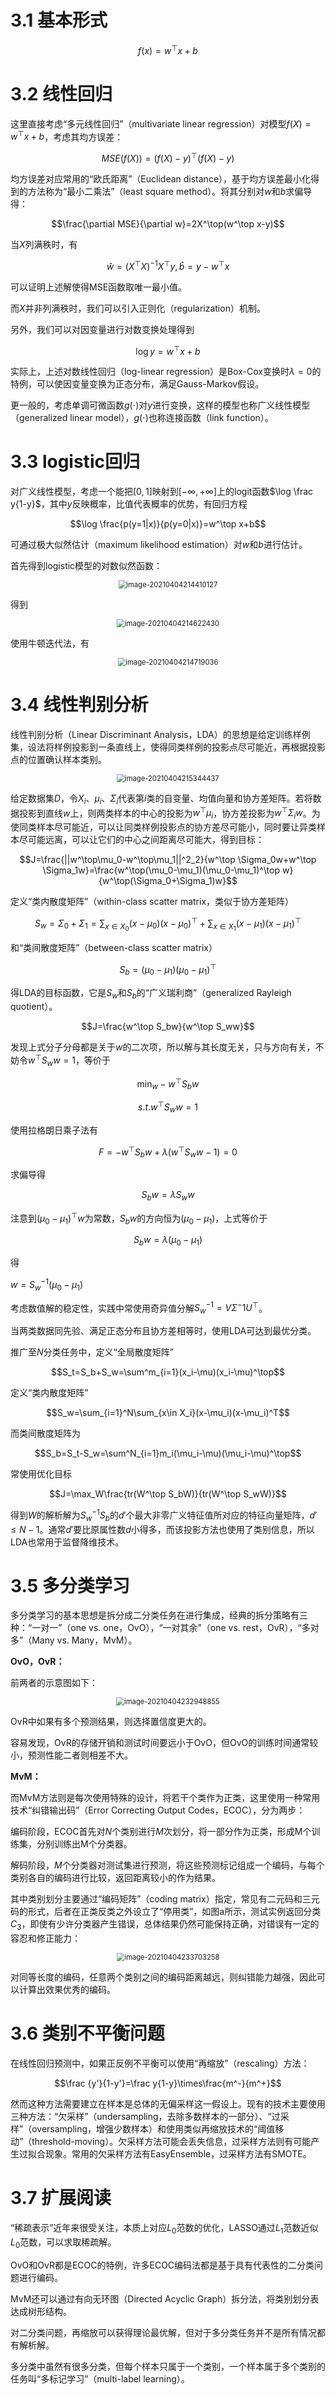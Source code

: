 # 3.1 基本形式

$$f(x)=w^\top x+b$$

# 3.2 线性回归

这里直接考虑“多元线性回归”（multivariate linear regression）对模型$f(X)=w^\top x+b$，考虑其均方误差：

$$MSE(f(X))=(f(X)-y)^\top(f(X)-y)$$

均方误差对应常用的“欧氏距离”（Euclidean distance），基于均方误差最小化得到的方法称为“最小二乘法”（least square method）。将其分别对$w$和$b$求偏导得：

$$\frac{\partial MSE}{\partial w}=2X^\top(w^\top x-y)$$

当$X$列满秩时，有

$$\hat w=(X^\top X)^{-1}X^\top y,\hat b=y-w^\top x$$

可以证明上述解使得MSE函数取唯一最小值。

而$X$并非列满秩时，我们可以引入正则化（regularization）机制。

另外，我们可以对因变量进行对数变换处理得到

$$\log y=w^\top x+b$$

实际上，上述对数线性回归（log-linear regression）是Box-Cox变换时$\lambda=0$的特例，可以使因变量变换为正态分布，满足Gauss-Markov假设。

更一般的，考虑单调可微函数$g(\cdot)$对$y$进行变换，这样的模型也称广义线性模型（generalized linear model），$g(\cdot)$也称连接函数（link function）。

# 3.3 logistic回归

对广义线性模型，考虑一个能把$[0,1]$映射到$[-\infty,+\infty]$上的logit函数$\log \frac y{1-y}$，其中$y$反映概率，比值代表概率的优势，有回归方程

$$\log \frac{p(y=1|x)}{p(y=0|x)}=w^\top x+b$$

可通过极大似然估计（maximum likelihood estimation）对$w$和$b$进行估计。

首先得到logistic模型的对数似然函数：

<div align="center"><img src="https://picgo-1305404921.cos.ap-shanghai.myqcloud.com/20210404214410.png" alt="image-20210404214410127" style="zoom:80%;" /></div>

得到

<div align="center"><img src="https://picgo-1305404921.cos.ap-shanghai.myqcloud.com/20210404214622.png" alt="image-20210404214622430" style="zoom:80%;" /></div>

使用牛顿迭代法，有

<div align="center"><img src="https://picgo-1305404921.cos.ap-shanghai.myqcloud.com/20210404214719.png" alt="image-20210404214719036" style="zoom:80%;" /></div>

# 3.4 线性判别分析

线性判别分析（Linear Discriminant Analysis，LDA）的思想是给定训练样例集，设法将样例投影到一条直线上，使得同类样例的投影点尽可能近，再根据投影点的位置确认样本类别。

<div align="center"><img src="https://picgo-1305404921.cos.ap-shanghai.myqcloud.com/20210404215344.png" alt="image-20210404215344437" style="zoom:80%;" /></div>

给定数据集$D$，令$X_i$、$\mu_i$、$\Sigma_i$代表第$i$类的自变量、均值向量和协方差矩阵。若将数据投影到直线$w$上，则两类样本的中心的投影为$w^\top \mu_i$，协方差投影为$w^\top \Sigma_iw$。为使同类样本尽可能近，可以让同类样例投影点的协方差尽可能小，同时要让异类样本尽可能远离，可以让它们的中心之间距离尽可能大，得到目标：

$$J=\frac{||w^\top\mu_0-w^\top\mu_1||^2_2}{w^\top \Sigma_0w+w^\top \Sigma_1w}=\frac{w^\top(\mu_0-\mu_1)(\mu_0-\mu_1)^\top w}{w^\top(\Sigma_0+\Sigma_1)w}$$

定义“类内散度矩阵”（within-class scatter matrix，类似于协方差矩阵）

$$S_w=\Sigma_0+\Sigma_1=\sum_{x\in X_0}(x-\mu_0)(x-\mu_0)^\top+\sum_{x\in X_1}(x-\mu_1)(x-\mu_1)^\top$$

和“类间散度矩阵”（between-class scatter matrix）

$$S_b=(\mu_0-\mu_1)(\mu_0-\mu_1)^\top$$

得LDA的目标函数，它是$S_w$和$S_b$的“广义瑞利商”（generalized Rayleigh quotient）。

$$J=\frac{w^\top S_bw}{w^\top S_ww}$$

发现上式分子分母都是关于$w$的二次项，所以解与其长度无关，只与方向有关，不妨令$w^\top S_ww=1$，等价于

$$\min_w-w^\top S_bw$$

$$s.t. w^\top S_ww=1$$

使用拉格朗日乘子法有

$$F=-w^\top S_bw+\lambda(w^\top S_ww-1)=0$$

求偏导得

$$S_bw=\lambda S_ww$$

注意到$(\mu_0-\mu_1)^\top w$为常数，$S_bw$的方向恒为$(\mu_0-\mu_1)$，上式等价于

$$S_bw=\lambda(\mu_0-\mu_1)$$

得

$w=S_w^{-1}(\mu_0-\mu_1)$

考虑数值解的稳定性，实践中常使用奇异值分解$S_w^{-1}=V\Sigma^-1U^\top$。

当两类数据同先验、满足正态分布且协方差相等时，使用LDA可达到最优分类。

推广至$N$分类任务中，定义“全局散度矩阵”

$$S_t=S_b+S_w=\sum^m_{i=1}(x_i-\mu)(x_i-\mu)^\top$$

定义“类内散度矩阵”

$$S_w=\sum_{i=1}^N\sum_{x\in X_i}(x-\mu_i)(x-\mu_i)^T$$

而类间散度矩阵为

$$S_b=S_t-S_w=\sum^N_{i=1}m_i(\mu_i-\mu)(\mu_i-\mu)^\top$$

常使用优化目标

$$J=\max_W\frac{tr(W^\top S_bW)}{tr(W^\top S_wW)}$$

得到$W$的解析解为$S_w^{-1}S_b$的$d'$个最大非零广义特征值所对应的特征向量矩阵，$d'\le N-1$。通常$d'$要比原属性数$d$小得多，而该投影方法也使用了类别信息，所以LDA也常用于监督降维技术。

# 3.5 多分类学习

多分类学习的基本思想是拆分成二分类任务在进行集成，经典的拆分策略有三种：“一对一”（one vs. one，OvO），“一对其余”（one vs. rest，OvR），“多对多”（Many vs. Many，MvM）。

**OvO，OvR：**

前两者的示意图如下：

<div align="center"><img src="https://picgo-1305404921.cos.ap-shanghai.myqcloud.com/20210404232948.png" alt="image-20210404232948855" style="zoom:80%;" /></div>

OvR中如果有多个预测结果，则选择置信度更大的。

容易发现，OvR的存储开销和测试时间要远小于OvO，但OvO的训练时间通常较小，预测性能二者则相差不大。

**MvM：**

而MvM方法则是每次使用特殊的设计，将若干个类作为正类，这里使用一种常用技术“纠错输出码”（Error Correcting Output Codes，ECOC），分为两步：

编码阶段，ECOC首先对$N$个类别进行$M$次划分，将一部分作为正类，形成M个训练集，分别训练出M个分类器。

解码阶段，$M$个分类器对测试集进行预测，将这些预测标记组成一个编码，与每个类别各自的编码进行比较，返回距离较小的作为结果。

其中类别划分主要通过“编码矩阵”（coding matrix）指定，常见有二元码和三元码的形式，后者在正类反类之外设立了“停用类”，如图a所示，测试实例返回分类$C_3$，即使有少许分类器产生错误，总体结果仍然可能保持正确，对错误有一定的容忍和修正能力：

<div align="center"><img src="https://picgo-1305404921.cos.ap-shanghai.myqcloud.com/20210404233703.png" alt="image-20210404233703258" style="zoom:80%;" /></div>

对同等长度的编码，任意两个类别之间的编码距离越远，则纠错能力越强，因此可以计算出效果优秀的编码。

# 3.6 类别不平衡问题

在线性回归预测中，如果正反例不平衡可以使用“再缩放”（rescaling）方法：

$$\frac {y'}{1-y'}=\frac y{1-y}\times\frac{m^-}{m^+}$$

然而这种方法需要建立在样本是总体的无偏采样这一假设上。现有的技术主要使用三种方法：“欠采样”（undersampling，去除多数样本的一部分）、“过采样”（oversampling，增强少数样本）和使用类似再缩放技术的“阈值移动”（threshold-moving）。欠采样方法可能会丢失信息，过采样方法则有可能产生过拟合现象。常用的欠采样方法有EasyEnsemble，过采样方法有SMOTE。

# 3.7 扩展阅读

“稀疏表示”近年来很受关注，本质上对应$L_0$范数的优化，LASSO通过$L_1$范数近似$L_0$范数，可以求取稀疏解。

OvO和OvR都是ECOC的特例，许多ECOC编码法都是基于具有代表性的二分类问题进行编码。

MvM还可以通过有向无环图（Directed Acyclic Graph）拆分法，将类别划分表达成树形结构。

对二分类问题，再缩放可以获得理论最优解，但对于多分类任务并不是所有情况都有解析解。

多分类中虽然有很多分类，但每个样本只属于一个类别，一个样本属于多个类别的任务叫“多标记学习”（multi-label learning）。